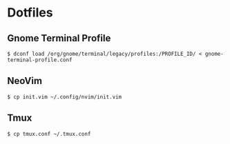 # Dotfiles

## Gnome Terminal Profile

`$ dconf load /org/gnome/terminal/legacy/profiles:/PROFILE_ID/ < gnome-terminal-profile.conf`

## NeoVim

`$ cp init.vim ~/.config/nvim/init.vim`

## Tmux

`$ cp tmux.conf ~/.tmux.conf`
